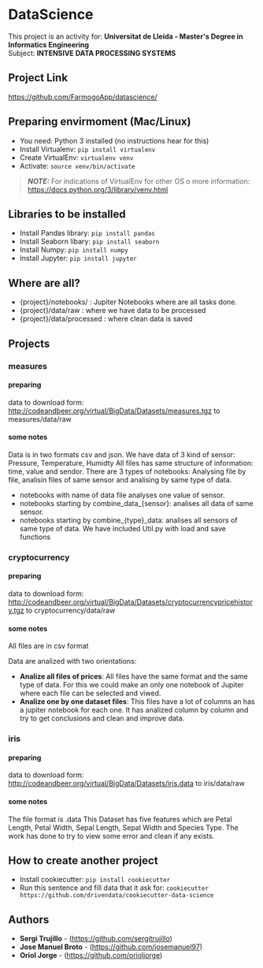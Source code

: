 # DataScience
This project is an activity for: **Universitat de Lleida -  Master's Degree in Informatics Engineering**<br>
Subject: **INTENSIVE DATA PROCESSING SYSTEMS**

## Project Link
https://github.com/FarmogoApp/datascience/

## Preparing envirmoment (Mac/Linux)
- You need: Python 3 installed (no instructions hear for this)
- Install Virtualenv: ```pip install virtualenv```
- Create VirtualEnv: ```virtualenv venv```
- Activate: ```source venv/bin/activate```
> **_NOTE:_** For indications of VirtualEnv for other OS o more information: https://docs.python.org/3/library/venv.html

## Libraries to be installed
- Install Pandas library: ```pip install pandas```
- Install Seaborn libary: ```pip install seaborn```
- Install Numpy: ```pip install numpy```
- Install Jupyter: ```pip install jupyter```

## Where are all?
- {project}/notebooks/ : Jupiter Notebooks where are all tasks done.
- {project}/data/raw : where we have data to be processed
- {project}/data/processed : where clean data is saved

## Projects
### measures
#### preparing
data to download form:  http://codeandbeer.org/virtual/BigData/Datasets/measures.tgz to measures/data/raw
#### some notes
Data is in two formats csv and json.
We have data of 3 kind of sensor: Pressure, Temperature, Humidty
All files has same structure of information: time, value and sendor.
There are 3 types of notebooks: Analysing file by file, analisin files of same sensor and analising by same type of data.
- notebooks with name of data file analyses one value of sensor.
- notebooks starting by combine_data_{sensor}:   analises all data of same sensor.
- notebooks starting by combine_{type}_data: analises all sensors of same type of data.
We have included Util.py with load and save functions

### cryptocurrency
#### preparing
data to download form:  http://codeandbeer.org/virtual/BigData/Datasets/cryptocurrencypricehistory.tgz to cryptocurrency/data/raw 
#### some notes
All files are in csv format

Data are analized with two orientations:
- **Analize all files of prices**: All files have the same format and the same type of data. 
For this we could make an only one notebook of Jupiter where each file can be selected and viwed. 
- **Analize one by one dataset files**: This files have a lot of columns an has a jupiter notebook for each one. 
It has analized column by column and try to get conclusions and clean and improve data.


### iris
#### preparing
data to download form:  http://codeandbeer.org/virtual/BigData/Datasets/iris.data to iris/data/raw
#### some notes
The file format is .data
This Dataset has five features which are Petal Length, Petal Width, Sepal Length, Sepal Width and Species Type.
The work has done to try to view some error and clean if any exists.

## How to create another project
- Install cookiecutter: ```pip install cookiecutter```
- Run this sentence and fill data that it ask for: ```cookiecutter https://github.com/drivendata/cookiecutter-data-science```

## Authors

* **Sergi Trujillo** - (https://github.com/sergitrujillo)
* **Jose Manuel Broto** - (https://github.com/josemanuel97)
* **Oriol Jorge** - (https://github.com/orioljorge)
